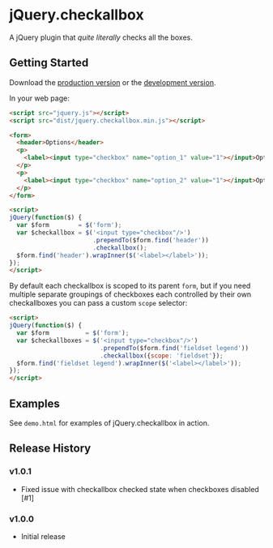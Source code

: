# jQuery.checkallbox

A jQuery plugin that *quite literally* checks all the boxes.

## Getting Started
Download the [production version][min] or the [development version][max].

[min]: https://raw.github.com/liveline/jquery-checkallbox/master/dist/jquery.checkallbox.min.js
[max]: https://raw.github.com/liveline/jquery-checkallbox/master/dist/jquery.checkallbox.js

In your web page:

```html
<script src="jquery.js"></script>
<script src="dist/jquery.checkallbox.min.js"></script>

<form>
  <header>Options</header>
  <p>
    <label><input type="checkbox" name="option_1" value="1"></input>Option 1</label>
  </p>
  <p>
    <label><input type="checkbox" name="option_2" value="1"></input>Option 2</label>
  </p>
</form>

<script>
jQuery(function($) {
  var $form        = $('form');
  var $checkallbox = $('<input type="checkbox"/>')
                       .prependTo($form.find('header'))
                       .checkallbox();
  $form.find('header').wrapInner($('<label></label>'));
});
</script>
```

By default each checkallbox is scoped to its parent `form`, but if you need multiple separate groupings of checkboxes each controlled by their own checkallboxes you can pass a custom `scope` selector:

```html
<script>
jQuery(function($) {
  var $form          = $('form');
  var $checkallboxes = $('<input type="checkbox"/>')
                         .prependTo($form.find('fieldset legend'))
                         .checkallbox({scope: 'fieldset'});
  $form.find('fieldset legend').wrapInner($('<label></label>'));
});
</script>
```

## Examples
See `demo.html` for examples of jQuery.checkallbox in action.

## Release History

### v1.0.1
 * Fixed issue with checkallbox checked state when checkboxes disabled [#1]

### v1.0.0
 * Initial release
